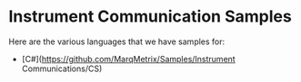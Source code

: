 # Instrument Communication Samples
Here are the various languages that we have samples for:

- [C#](https://github.com/MarqMetrix/Samples/Instrument Communications/CS)